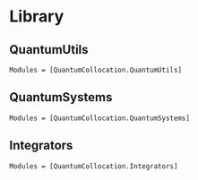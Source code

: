 #  Library

## QuantumUtils
```@autodocs
Modules = [QuantumCollocation.QuantumUtils]
```

## QuantumSystems 
```@autodocs
Modules = [QuantumCollocation.QuantumSystems]
```

## Integrators
```@autodocs
Modules = [QuantumCollocation.Integrators]
``` 
